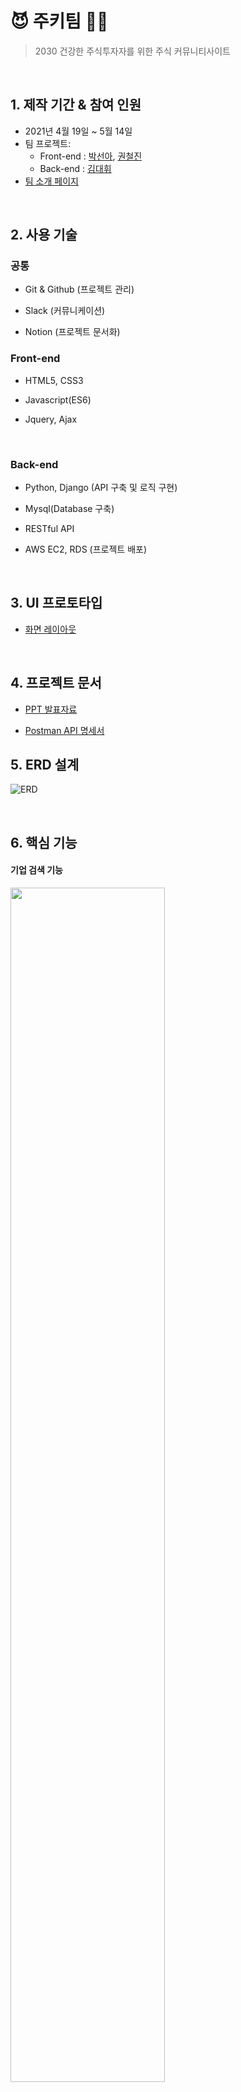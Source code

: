 # 😈 주키팀 👩‍💻

> 2030 건강한 주식투자자를 위한 주식 커뮤니티사이트

<br>

## 1. 제작 기간 & 참여 인원

- 2021년 4월 19일 ~ 5월 14일
- 팀 프로젝트:
  - Front-end : [박선아](https://github.com/seona926), [권철진](https://github.com/KwonCheulJin)
  - Back-end : [김대휘](https://github.com/kdh92417)
- [팀 소개 페이지](https://www.notion.so/90Factory-1c7c895ea0374b4bb5b91b8554cefe8e)

<br>

## 2. 사용 기술

### 공통

- Git & Github (프로젝트 관리)

- Slack (커뮤니케이션)

- Notion (프로젝트 문서화)

### Front-end

- HTML5, CSS3

- Javascript(ES6)

- Jquery, Ajax

<br>

### Back-end

- Python, Django (API 구축 및 로직 구현)

- Mysql(Database 구축)

- RESTful API

- AWS EC2, RDS (프로젝트 배포)

<br>

## 3. UI 프로토타입

- [화면 레이아웃](https://www.notion.so/abdd5342960c4d63b3c86dc6e5fed852?v=0a22cb5caf674527b4560435b2ca5d7e)

<br>

## 4. 프로젝트 문서

 - [PPT 발표자료](https://drive.google.com/file/d/1xgsuuzEtfIeLXrrkexgt9f2R_q62kwzP/view)

 - [Postman API 명세서](https://documenter.getpostman.com/view/11682851/TzJvex3F)

## 5. ERD 설계

![ERD](https://user-images.githubusercontent.com/58774316/116773854-43d6d800-aa93-11eb-9c42-b012ddd8b260.png)

<br>

## 6. 핵심 기능


#### 기업 검색 기능
<img src="https://user-images.githubusercontent.com/58774316/118206452-8211c580-b49d-11eb-980b-458e29f74785.gif" width=70%>

#### 회원가입
<img src="https://user-images.githubusercontent.com/58774316/118206463-8807a680-b49d-11eb-8c03-f0ebd8ec99ed.gif" width=70%>

#### 로그인 / 마이페이지
<img src="https://user-images.githubusercontent.com/58774316/118206443-7de5a800-b49d-11eb-9335-99783e586e9c.gif" width=70%>

#### 회원가입
<img src="https://user-images.githubusercontent.com/58774316/118206456-85a54c80-b49d-11eb-8b1a-d245f3f9902c.gif" width=70%>

<br>

## 7. 트러블 슈팅

<br>

## 8. 회고 / 느낀점
